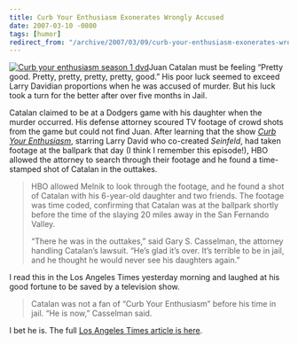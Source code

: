 ```yaml
---
title: Curb Your Enthusiasm Exonerates Wrongly Accused
date: 2007-03-10 -0800
tags: [humor]
redirect_from: "/archive/2007/03/09/curb-your-enthusiasm-exonerates-wrongly-accused.aspx/"
---
```


[![Curb your enthusiasm season 1
dvd](http://images.amazon.com/images/P/B000FL7CAU.01._AA_SCMZZZZZZZ_.jpg)](http://www.amazon.com/gp/product/B000FL7CAU?ie=UTF8&tag=youvebeenhaac-20&linkCode=as2&camp=1789&creative=9325&creativeASIN=B000FL7CAU)Juan
Catalan must be feeling “Pretty good. Pretty, pretty, pretty, pretty,
good.” His poor luck seemed to exceed Larry Davidian proportions when he
was accused of murder. But his luck took a turn for the better after
over five months in Jail.

Catalan claimed to be at a Dodgers game with his daughter when the
murder occurred. His defense attorney scoured TV footage of crowd shots
from the game but could not find Juan. After learning that the show
*[Curb Your
Enthusiasm](http://www.hbo.com/larrydavid/ "Curb Your Enthusiasm")*,
starring Larry David who co-created *Seinfeld*, had taken footage at the
ballpark that day (I think I remember this episode!), HBO allowed the
attorney to search through their footage and he found a time-stamped
shot of Catalan in the outtakes.

> HBO allowed Melnik to look through the footage, and he found a shot of
> Catalan with his 6-year-old daughter and two friends. The footage was
> time coded, confirming that Catalan was at the ballpark shortly before
> the time of the slaying 20 miles away in the San Fernando Valley.
>
> “There he was in the outtakes,” said Gary S. Casselman, the attorney
> handling Catalan’s lawsuit. “He’s glad it’s over. It’s terrible to be
> in jail, and he thought he would never see his daughters again.”

I read this in the Los Angeles Times yesterday morning and laughed at
his good fortune to be saved by a television show.

> Catalan was not a fan of “Curb Your Enthusiasm” before his time in
> jail. “He is now,” Casselman said.

I bet he is. The full [Los Angeles Times article is
here](http://www.latimes.com/news/local/la-me-alibi8mar08,0,6507588.story?coll=la-home-headlines "Los Angeles Times Article").

